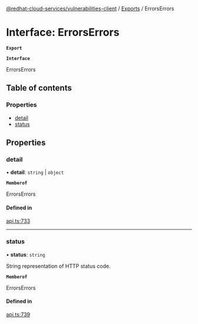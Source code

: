 [@redhat-cloud-services/vulnerabilities-client](../README.md) / [Exports](../modules.md) / ErrorsErrors

# Interface: ErrorsErrors

**`Export`**

**`Interface`**

ErrorsErrors

## Table of contents

### Properties

- [detail](ErrorsErrors.md#detail)
- [status](ErrorsErrors.md#status)

## Properties

### detail

• **detail**: `string` \| `object`

**`Memberof`**

ErrorsErrors

#### Defined in

[api.ts:733](https://github.com/RedHatInsights/javascript-clients/blob/master/packages/vulnerabilities/git-api/api.ts#L733)

___

### status

• **status**: `string`

String representation of HTTP status code.

**`Memberof`**

ErrorsErrors

#### Defined in

[api.ts:739](https://github.com/RedHatInsights/javascript-clients/blob/master/packages/vulnerabilities/git-api/api.ts#L739)
